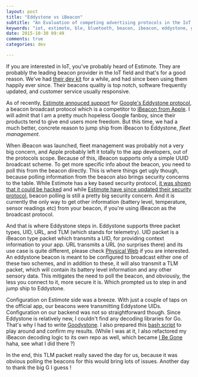 ```yaml
---
layout: post
title: "Eddystone vs iBeacon"
subtitle: "An Evaluation of competing advertising protocols in the IoT space"
keywords: "iot, estimote, ble, bluetooth, beacon, ibeacon, eddystone, go, golang"
date: 2015-10-30 09:49
comments: true
categories: dev

---
```


If you are interested in IoT, you've probably heard of Estimote. They are probably the leading beacon
provider in the IoT field and that's for a good reason. We've had [their dev kit](http://estimote.com/#jump-to-products) for a while,
and had since been using them happily ever since. Their beacons quality is top notch, software frequently
updated, and customer service usually responsive.

As of recently, [Estimote annouced support](http://blog.estimote.com/post/124002171455/estimote-brings-full-compatibility-of-new)
for [Google's Eddystone protocol](https://github.com/google/eddystone), a
beacon broadcast protocol which is a competitor to [iBeacon from Apple](https://developer.apple.com/ibeacon/). I will admit that
I am a pretty much hopeless Google fanboy, since their products tend to give end users more freedom. But this time, we had a
much better, concrete reason to jump ship from iBeacon to Eddystone, _fleet management_.

When iBeacon was launched, fleet management was probably not a very big concern, and Apple probably
left it totally to the app developers, out of the protocols scope. Because of this, iBeacon supports only a simple UUID broadcast scheme.
To get more specific info about the beacon, you need to poll this from the beacon directly. This
is where things get ugly though, because polling information from the beacon also brings security concerns
to the table. While Estimote has a key based security protocol, [it was shown that it could be hacked](http://beekn.net/2014/01/can-estimote-be-hacked/)
and while [Estimote have since updated their security protocol](http://makezine.com/2015/08/28/estimote-fixes-security-problems-with-beacon-firmware/),
beacon polling is still a pretty big security concern. And it is currently the only way to get other information (battery level, temperature, sensor readings etc)
from your beacon, if you're using iBeacon as the broadcast protocol.

And that is where Eddystone steps in. Eddystone supports three packet types, UID, URL, and TLM (which stands for telemetry). UID packet is a iBeacon
type packet which transmits a UID, for providing context information to your app. URL transmits a URL (no surprises there) and its use case
is quite different, please check [Physical Web](https://google.github.io/physical-web/) if you are interested. An eddystone beacon is meant to be
configured to broadcast either one of these two schemes, and in addition to these, it will also transmit a TLM packet, which will contain its
battery level information and any other sensory data. This mitigates the need to poll the beacon, and obviously, the less you connect to it, more secure it is.
Which prompted us to step in and jump ship to Eddystone.

Configuration on Estimote side was a breeze. With just a couple of taps on the official app, our beacons were transmitting Eddystone UIDs.
Configuration on our backend was not so straightforward though. Since Eddystone is relatively new, I couldn't find any decoding libraries
for Go. That's why I had to write [Goodystone](https://github.com/c0ze/goodystone). I also prepared this [bash script](https://gist.github.com/c0ze/0f02d46b82fa375589ba)
to play around and confirm my results. (While I was at it, I also refactored my iBeacon decoding logic to its own repo as well, which became [I Be Gone](https://github.com/c0ze/iBeagon) haha, see what I did there ?)

In the end, this TLM packet really saved the day for us, because it was obvious polling the beacons for this would bring lots of issues. Another day
to thank the big G I guess !
